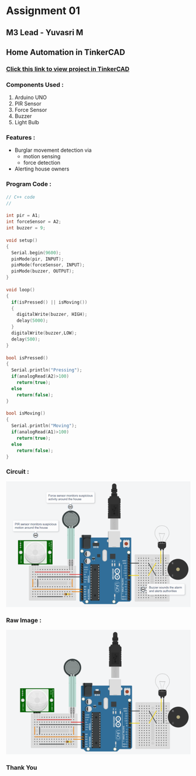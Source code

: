 # Assignment 01

## M3 Lead - Yuvasri M

## Home Automation in TinkerCAD

### [Click this link to view project in TinkerCAD](https://www.tinkercad.com/things/kMHD5xsdo2D?sharecode=FSSbd0AGaNrr0V7-I4v2kaSMZZoT_neUA7-5WsS2yuM)

### Components Used :
1. Arduino UNO
2. PIR Sensor
3. Force Sensor
4. Buzzer
5. Light Bulb

### Features :
- Burglar movement detection via 
    - motion sensing
    - force detection
- Alerting house owners

### Program Code :
```cpp
// C++ code
//

int pir = A1;
int forceSensor = A2;
int buzzer = 9;

void setup()
{
  Serial.begin(9600);
  pinMode(pir, INPUT);
  pinMode(forceSensor, INPUT);
  pinMode(buzzer, OUTPUT);
}

void loop()
{
  if(isPressed() || isMoving())
  {
    digitalWrite(buzzer, HIGH);
    delay(5000);
  }
  digitalWrite(buzzer,LOW);
  delay(500);
}

bool isPressed()
{
  Serial.println("Pressing");
  if(analogRead(A2)>100)
  	return(true);
  else
    return(false);
}

bool isMoving()
{
  Serial.println("Moving");
  if(analogRead(A1)>100)
  	return(true);
  else
    return(false);
}
```

### Circuit :
![Data Image](./Images/data.png)

### Raw Image :
![Raw Image](./Images/raw.png)

### Thank You
